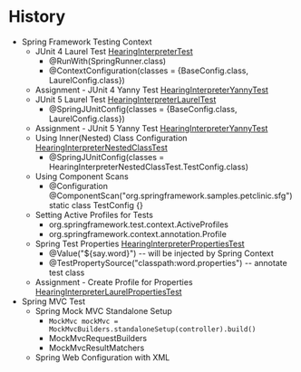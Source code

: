 # History

* Spring Framework Testing Context
    * JUnit 4 Laurel Test [HearingInterpreterTest](src/test/java/org/springframework/samples/petclinic/sfg/junit4/HearingInterpreterTest.java)
        * @RunWith(SpringRunner.class)
        * @ContextConfiguration(classes = {BaseConfig.class, LaurelConfig.class})
    * Assignment - JUnit 4 Yanny Test [HearingInterpreterYannyTest](src/test/java/org/springframework/samples/petclinic/sfg/junit4/HearingInterpreterYannyTest.java)
    * JUnit 5 Laurel Test [HearingInterpreterLaurelTest](src/test/java/org/springframework/samples/petclinic/sfg/junit5/HearingInterpreterLaurelTest.java)
        * @SpringJUnitConfig(classes = {BaseConfig.class, LaurelConfig.class})
    * Assignment - JUnit 5 Yanny Test [HearingInterpreterYannyTest](src/test/java/org/springframework/samples/petclinic/sfg/junit5/HearingInterpreterYannyTest.java)
    * Using Inner(Nested) Class Configuration [HearingInterpreterNestedClassTest](src/test/java/org/springframework/samples/petclinic/sfg/junit5/HearingInterpreterNestedClassTest.java)
        * @SpringJUnitConfig(classes = HearingInterpreterNestedClassTest.TestConfig.class)
    * Using Component Scans
        * @Configuration @ComponentScan("org.springframework.samples.petclinic.sfg") static class TestConfig {}
    * Setting Active Profiles for Tests
        * org.springframework.test.context.ActiveProfiles
        * org.springframework.context.annotation.Profile
    * Spring Test Properties [HearingInterpreterPropertiesTest](src/test/java/org/springframework/samples/petclinic/sfg/junit5/HearingInterpreterPropertiesTest.java)
        * @Value("${say.word}") -- will be injected by Spring Context
        * @TestPropertySource("classpath:word.properties")  -- annotate test class
    * Assignment - Create Profile for Properties [HearingInterpreterLaurelPropertiesTest](src/test/java/org/springframework/samples/petclinic/sfg/junit5/HearingInterpreterLaurelPropertiesTest.java)
* Spring MVC Test
    * Spring Mock MVC Standalone Setup
        * `MockMvc mockMvc = MockMvcBuilders.standaloneSetup(controller).build()`
        * MockMvcRequestBuilders
        * MockMvcResultMatchers
    * Spring Web Configuration with XML
